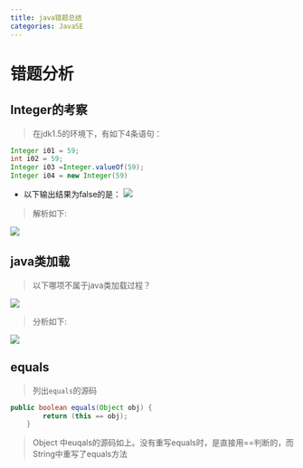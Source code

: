 ```yaml
---
title: java错题总结
categories: JavaSE
---
```


# 错题分析
## Integer的考察
> 在jdk1.5的环境下，有如下4条语句：

``` java
Integer i01 = 59;
int i02 = 59;
Integer i03 =Integer.valueOf(59);
Integer i04 = new Integer(59)
```
- 以下输出结果为false的是：
![](java错题总结/1.png)
> 解析如下:

![](java错题总结/2.png)

## java类加载
> 以下哪项不属于java类加载过程？

![](java错题总结/3.png)
> 分析如下:

![](java错题总结/4.png)

## equals
> 列出`equals`的源码

``` java
public boolean equals(Object obj) {
        return (this == obj);
    }
```
> Object 中euqals的源码如上。没有重写equals时，是直接用==判断的，而String中重写了equals方法

